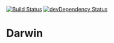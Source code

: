 [![Build Status](https://travis-ci.org/danrspencer/darwin.png?branch=master)](https://travis-ci.org/danrspencer/darwin)
[![devDependency Status](https://david-dm.org/danrspencer/darwin/dev-status.svg?theme=shields.io)](https://david-dm.org/danrspencer/darwin#info=devDependencies)

Darwin
======
